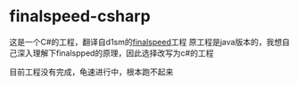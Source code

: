 # finalspeed-csharp

这是一个C#的工程，翻译自d1sm的[finalspeed](https://github.com/d1sm/finalspeed)工程
原工程是java版本的，我想自己深入理解下finalspped的原理，因此选择改写为c#的工程


目前工程没有完成，龟速进行中，根本跑不起来
